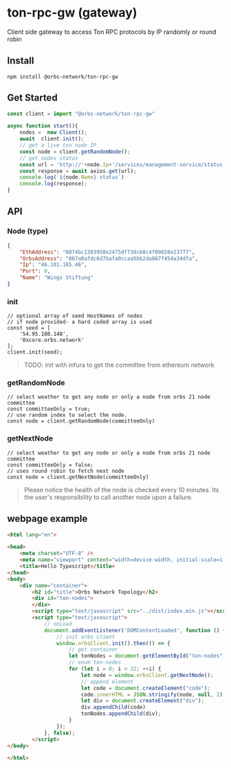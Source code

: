 # ton-rpc-gw (gateway)
Client side gateway to access Ton RPC protocols by IP randomly or round robin

## Install
```
npm install @orbs-network/ton-rpc-gw
```

## Get Started
```js
const client = import "@orbs-network/ton-rpc-gw"

async function start(){
    nodes =  new Client();
    await  client.init();
    // get a live ton node IP
    const node = client.getRandomNode();
    // get nodes status
    const url = 'http://'+node.Ip+'/services/management-service/status';
    const response = await axios.get(url);
    console.log(`${node.Name} status`)
    console.log(response);
}
```

## API

### Node (type)
```JSON
{
    "EthAddress": "0874bc1383958e2475df73dc68c4f09658e23777",
    "OrbsAddress": "067a8afdc6d7bafa0ccaa5bb2da867f454a34dfa",
    "Ip": "46.101.165.46",
    "Port": 0,
    "Name": "Wings Stiftung"
}
```

### init
```JS
// optional array of seed HostNames of nodes
// if node provided- a hard coded array is used
const seed = [
    '54.95.108.148',
    '0xcore.orbs.network'
];
client.init(seed);
```

> TODO: init with infura to get the committee from ethereum network
### getRandomNode
```JS
// select weather to get any node or only a node from orbs 21 node committee
const committeeOnly = true;
// use random index to select the node.
const node = client.getRandomNode(committeeOnly)
```

### getNextNode
```JS
// select weather to get any node or only a node from orbs 21 node committee
const committeeOnly = false;
// uses round robin to fetch next node
const node = client.getNextNode(committeeOnly)
```

> Please notice the health of the node is checked every 10 minutes. Its the user's responsibility to call another node upon a failure.

## webpage example

```html
<html lang="en">

<head>
    <meta charset="UTF-8" />
    <meta name="viewport" content="width=device-width, initial-scale=1.0" />
    <title>Hello Typescript</title>
</head>
<body>
    <div name="container">
        <h2 id="title">Orbs Network Topology</h2>
        <div id="ton-nodes">
        </div>
        <script type="text/javascript" src="../dist/index.min.js"></script>
        <script type="text/javascript">
            // onLoad
            document.addEventListener('DOMContentLoaded', function () {
                // init orbs client
                window.orbsClient.init().then(() => {
                    // get container
                    let tonNodes = document.getElementById("ton-nodes");
                    // enum ton-nodes
                    for (let i = 0; i < 22; ++i) {
                        let node = window.orbsClient.getNextNode();
                        // append element
                        let code = document.createElement("code");
                        code.innerHTML = JSON.stringify(node, null, 2);
                        let div = document.createElement("div");
                        div.appendChild(code)
                        tonNodes.appendChild(div);
                    }
                });
            }, false);
        </script>
</body>

</html>
```